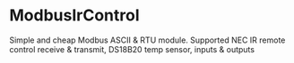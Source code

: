 # ModbusIrControl
Simple and cheap Modbus ASCII &amp; RTU module. Supported NEC IR remote control receive &amp; transmit, DS18B20 temp sensor, inputs &amp; outputs
